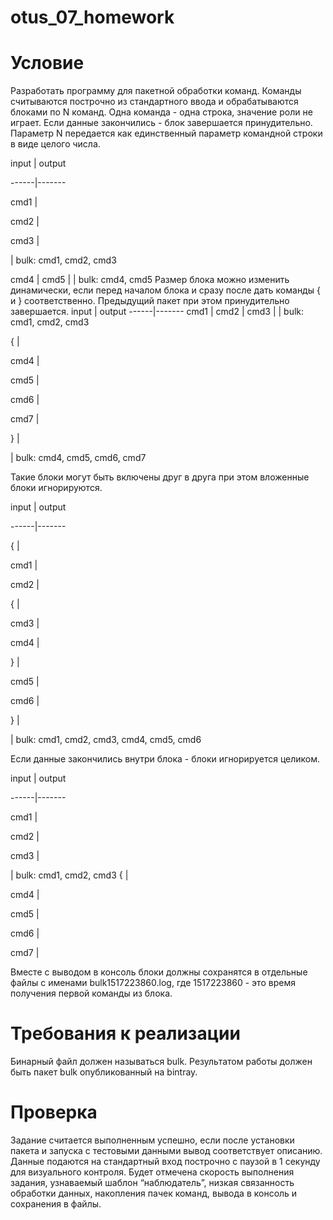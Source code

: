 # otus_07_homework

# Условие
Разработать программу для пакетной обработки команд. Команды
считываются построчно из стандартного ввода и обрабатываются блоками
по N команд. Одна команда - одна строка, значение роли не играет. Если
данные закончились - блок завершается принудительно.
Параметр N передается как единственный параметр командной строки в
виде целого числа.

input | output

------|-------

cmd1 |

cmd2 |

cmd3 |

| bulk: cmd1, cmd2, cmd3

cmd4 |
cmd5 |
| bulk: cmd4, cmd5
Размер блока можно изменить динамически, если перед началом блока и
сразу после дать команды { и } соответственно. Предыдущий пакет при
этом принудительно завершается.
input | output
------|-------
cmd1 |
cmd2 |
cmd3 |
| bulk: cmd1, cmd2, cmd3

{ |

cmd4 |

cmd5 |

cmd6 |

cmd7 |

} |

| bulk: cmd4, cmd5, cmd6, cmd7

Такие блоки могут быть включены друг в друга при этом вложенные блоки
игнорируются.

input | output

------|-------

{ |

cmd1 |

cmd2 |

{ |

cmd3 |

cmd4 |

} |

cmd5 |

cmd6 |

} |

| bulk: cmd1, cmd2, cmd3, cmd4, cmd5, cmd6

Если данные закончились внутри блока - блоки игнорируется целиком.

input | output

------|-------

cmd1 |

cmd2 |

cmd3 |

| bulk: cmd1, cmd2, cmd3
{ |

cmd4 |

cmd5 |

cmd6 |

cmd7 |

Вместе с выводом в консоль блоки должны сохранятся в отдельные файлы
с именами bulk1517223860.log, где 1517223860 - это время получения
первой команды из блока.

# Требования к реализации
Бинарный файл должен называться bulk.
Результатом работы должен быть пакет bulk опубликованный на bintray.

# Проверка
Задание считается выполненным успешно, если после установки пакета
и запуска с тестовыми данными вывод соответствует описанию. Данные
подаются на стандартный вход построчно с паузой в 1 секунду для
визуального контроля.
Будет отмечена скорость выполнения задания, узнаваемый шаблон
“наблюдатель”, низкая связанность обработки данных, накопления пачек
команд, вывода в консоль и сохранения в файлы.

